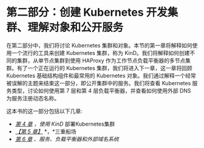 # 第二部分：创建 Kubernetes 开发集群、理解对象和公开服务

在第二部分中，我们将讨论 Kubernetes 集群和对象。本节的第一章将解释如何使用一个流行的工具来创建 Kubernetes 集群，称为 KinD。我们将解释如何创建不同的集群，从单节点集群到使用 HAProxy 作为工作节点负载平衡器的多节点集群。有了一个正在运行的 Kubernetes 集群，我们将进入下一章，这一章将回顾 Kubernetes 基础结构组件和最常用的 Kubernetes 对象。我们通过解释一个经常被误解的主题来结束这一部分，即公开集群中的服务。我们将查看 Kubernetes 服务类型，讨论如何使用第 7 层和第 4 层负载平衡器，并查看如何使用外部 DNS 为服务注册动态名称。

这本书的这一部分包括以下几章:

*   [*第 4 章*](04.html#_idTextAnchor083) *，使用 KinD* 部署Kubernetes集群
*   [*【第 5 章】*](05.html#_idTextAnchor150) *，*三重船场
*   [*第 6 章*](06.html#_idTextAnchor174) *、服务、负载平衡器和外部域名系统*